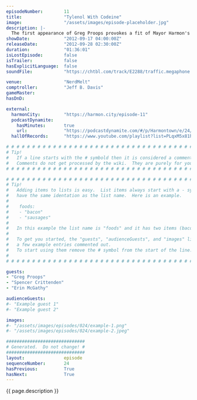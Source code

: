 ```yaml
---
episodeNumber:        11
title:                "Tylenol With Codeine"
image:                "/assets/images/episode-placeholder.jpg"
description: |-
  The first appearance of Greg Proops provokes a fit of Mayor Harmon's pointless political rants and a D&D adventure that shall forever be remembered as involving unicorn pee.
showDate:             "2012-09-17 04:00:00Z"
releaseDate:          "2012-09-28 02:30:00Z"
duration:             "01:36:01"
isLostEpisode:        false
isTrailer:            false
hasExplicitLanguage:  false
soundFile:            "https://chtbl.com/track/E2288/traffic.megaphone.fm/STA8755972312.mp3?updated=1555713084"

venue:                "NerdMelt"
comptroller:          "Jeff B. Davis"
gameMaster:           
hasDnD:               

external:
  harmonCity:         "https://harmon.city/episode-11"
  podcastDynamite:
    hasMinutes:       true
    url:              "https://podcastdynamite.com/#/p/Harmontown/e/24/11"
  hallOfRecords:      "https://www.youtube.com/playlist?list=PLqxM5x81hNOZp9MHpv9D44MFt_JS3Nncd"

# # # # # # # # # # # # # # # # # # # # # # # # # # # # # # # # # # # # # # # # # # # # #
# Tip!
#   If a line starts with the # symbold then it is considered a comment.
#   Comments do not get processed by the wiki.  They are purely for your information.
# # # # # # # # # # # # # # # # # # # # # # # # # # # # # # # # # # # # # # # # # # # # #

# # # # # # # # # # # # # # # # # # # # # # # # # # # # # # # # # # # # # # # # # # # # #
# Tip!
#   Adding items to lists is easy.  List items always start with a - symbol and have
#   have the same identation as the list name.  Here is an example.
#
#    foods:
#    - "bacon"
#    - "sausages"
#
#   In this example the list name is "foods" and it has two items (bacon, and sausages).
#
#   To get you started, the "guests", "audienceGuests", and "images" lists below have
#   a few example entries commented out.
#   To start using them remove the # symbol from the start of the line.
#
# # # # # # # # # # # # # # # # # # # # # # # # # # # # # # # # # # # # # # # # # # # # #

guests:
- "Greg Proops"
- "Spencer Crittenden"
- "Erin McGathy"

audienceGuests:
#- "Example guest 1"
#- "Example guest 2"

images:
#- "/assets/images/episodes/024/example-1.png"
#- "/assets/images/episodes/024/example-2.jpeg"

##############################
# Generated.  Do not change! #
##############################
layout:               episode
sequenceNumber:       24
hasPrevious:          True
hasNext:              True
---
```


<!-- The episode description will be rendered here -->
{{ page.description }}

<!-- Add your content BELOW here -->
<!-- vvvvvvvvvvvvvvvvvvvvvvvvvvv -->




<!-- ^^^^^^^^^^^^^^^^^^^^^^^^^^^ -->
<!-- Add your content ABOVE here -->

<!-- The episode gallery will be rendered here -->